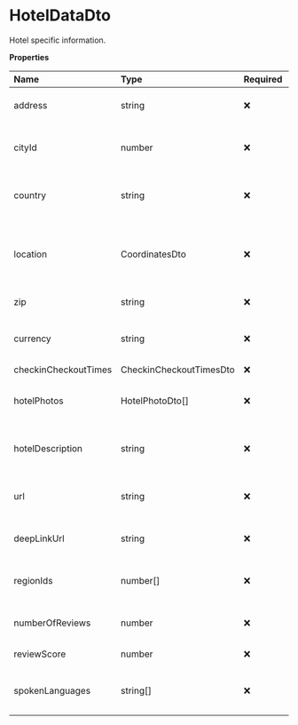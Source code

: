 # HotelDataDto

Hotel specific information.

**Properties**

| Name                 | Type                    | Required | Description                                              |
| :------------------- | :---------------------- | :------- | :------------------------------------------------------- |
| address              | string                  | ❌       | The street address of the hotel.                         |
| cityId               | number                  | ❌       | Id of the city where this property is located.           |
| country              | string                  | ❌       | Two-letter ISO country code of the hotel.                |
| location             | CoordinatesDto          | ❌       | A signed integer number that uniquely identifies a city. |
| zip                  | string                  | ❌       | Hotel ZIP code                                           |
| currency             | string                  | ❌       | Three-letter ISO currency code for the hotel.            |
| checkinCheckoutTimes | CheckinCheckoutTimesDto | ❌       |                                                          |
| hotelPhotos          | HotelPhotoDto[]         | ❌       | Photos specific information of the hotel.                |
| hotelDescription     | string                  | ❌       | The description text for this hotel.                     |
| url                  | string                  | ❌       | URL of the hotel's page on Booking.com.                  |
| deepLinkUrl          | string                  | ❌       | Deep link mobile app URL.                                |
| regionIds            | number[]                | ❌       | List of region_ids that the hotel belongs to             |
| numberOfReviews      | number                  | ❌       | Number of reviews for this hotel.                        |
| reviewScore          | number                  | ❌       | Review score of this hotel.                              |
| spokenLanguages      | string[]                | ❌       | Languages spoken by the hotel's staff                    |

<!-- This file was generated by liblab | https://liblab.com/ -->
